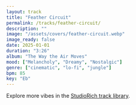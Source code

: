 ```yaml
---
layout: track
title: "Feather Circuit"
permalink: /tracks/feather-circuit/
description: ""
image: "/assets/covers/feather-circuit.webp"
image_ready: false
date: 2025-01-01
duration: "3:26"
album: "The Way the Air Moves"
mood: ["Melancholy", "Dreamy", "Nostalgic"]
genre: ["cinematic", "lo-fi", "jungle"]
bpm: 85
key: "Eb"
---
```


Explore more vibes in the [StudioRich track library](/tracks/).
